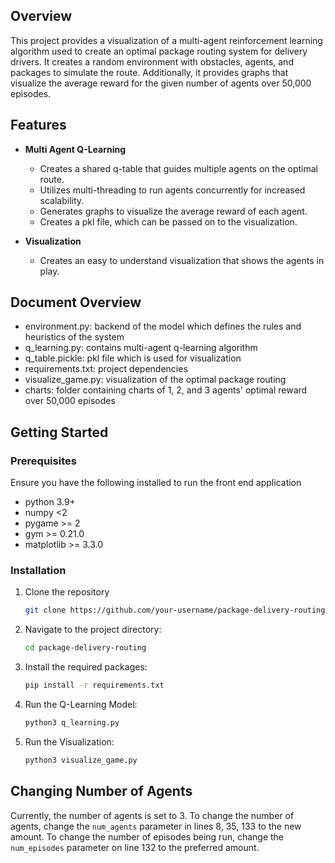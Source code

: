 ## Overview
This project provides a visualization of a multi-agent reinforcement learning algorithm used to create an optimal package routing system for delivery drivers. It creates a random environment with obstacles, agents, and packages to simulate the route. Additionally, it provides graphs that visualize the average reward for the given number of agents over 50,000 episodes.


## Features
- **Multi Agent Q-Learning**
  - Creates a shared q-table that guides multiple agents on the optimal route.
  - Utilizes multi-threading to run agents concurrently for increased scalability.
  - Generates graphs to visualize the average reward of each agent.
  - Creates a pkl file, which can be passed on to the visualization.
 
- **Visualization**
   - Creates an easy to understand visualization that shows the agents in play.

 ## Document Overview
 - environment.py: backend of the model which defines the rules and heuristics of the system
 - q_learning.py: contains multi-agent q-learning algorithm
 - q_table.pickle: pkl file which is used for visualization
 - requirements.txt: project dependencies
 - visualize_game.py: visualization of the optimal package routing
 - charts: folder containing charts of 1, 2, and 3 agents' optimal reward over 50,000 episodes

## Getting Started

### Prerequisites
Ensure you have the following installed to run the front end application
- python 3.9+
- numpy <2
- pygame >= 2
- gym >= 0.21.0
- matplotlib >= 3.3.0
   

### Installation
1. Clone the repository
   ```bash
   git clone https://github.com/your-username/package-delivery-routing.git
   ```
2. Navigate to the project directory:
   ```bash
   cd package-delivery-routing
   ```
3. Install the required packages:
   ```bash
   pip install -r requirements.txt
   ```
4. Run the Q-Learning Model:
   ```bash
   python3 q_learning.py
   ```
5. Run the Visualization:
   ```bash
   python3 visualize_game.py
   ```

## Changing Number of Agents
Currently, the number of agents is set to 3. To change the number of agents, change the `num_agents` parameter in lines 8, 35, 133 to the new amount. To change the number of episodes being run, change the `num_episodes` parameter on line 132 to the preferred amount.

